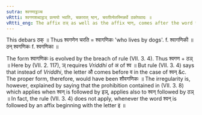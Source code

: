 ```yaml
---
sutra: श्वगणाट्ठञ्च
vRtti: श्वगणशब्दाट्ठञ् प्रत्ययो भवति, चकारात् ष्ठन्, चरतीत्येतस्मिन्नर्थे ठकोपवादः ॥
vRtti_eng: The affix ठञ् as well as the affix ष्ठन्, comes after the word श्वगण, in the sense of 'he goes on by means there of'
---
```

This debars ठक् ॥ Thus श्वगणेन चरति = श्वागणिकः 'who lives by dogs'. f. श्वागणिकी ॥ ठन् श्वगणिकः f. श्वगणिका ॥

The form श्वागणिकः is evolved by the breach of rule (VII. 3. 4). Thus श्वगण + ठञ् ॥ Here by (VII. 2. 117), ञ् requires _Vriddhi_ of अ of श्व ॥ But rule (VII. 3. 4) says that instead of _Vriddhi_, the letter औ comes before व in the case of श्वन् &c. The proper form, therefore, would have been शौवगणिकः ॥ The irregularity is, however, explained by saying that the prohibition contained in (VII. 3. 8) which applies when श्वन् is followed by इञ्, applies also to श्वन् followed by ठञ् ॥ In fact, the rule (VII. 3. 4) does not apply, whenever the word श्वन् is followed by an affix beginning with the letter इ ॥
